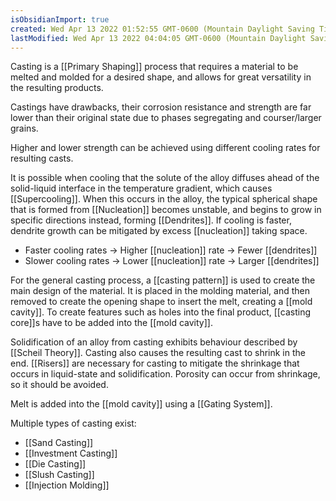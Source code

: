 ```yaml
---
isObsidianImport: true
created: Wed Apr 13 2022 01:52:55 GMT-0600 (Mountain Daylight Saving Time)
lastModified: Wed Apr 13 2022 04:04:05 GMT-0600 (Mountain Daylight Saving Time)
---
```

Casting is a [[Primary Shaping]] process that requires a material to be melted and molded for a desired shape, and allows for great versatility in the resulting products.

Castings have drawbacks, their corrosion resistance and strength are far lower than their original state due to phases segregating and courser/larger grains.

Higher and lower strength can be achieved using different cooling rates for resulting casts. 

It is possible when cooling that the solute of the alloy diffuses ahead of the solid-liquid interface in the temperature gradient, which causes [[Supercooling]]. When this occurs in the alloy, the typical spherical shape that is formed from [[Nucleation]] becomes unstable, and begins to grow in specific directions instead, forming [[Dendrites]]. If cooling is faster, dendrite growth can be mitigated by excess [[nucleation]] taking space.
- Faster cooling rates -> Higher [[nucleation]] rate -> Fewer [[dendrites]]
- Slower cooling rates -> Lower [[nucleation]] rate -> Larger [[dendrites]]

For the general casting process, a [[casting pattern]] is used to create the main design of the material. It is placed in the molding material, and then removed to create the opening shape to insert the melt, creating a [[mold cavity]]. To create features such as holes into the final product, [[casting core]]s have to be added into the [[mold cavity]].

Solidification of an alloy from casting exhibits behaviour described by [[Scheil Theory]]. Casting also causes the resulting cast to shrink in the end. [[Risers]] are necessary for casting to mitigate the shrinkage that occurs in liquid-state and solidification. Porosity can occur from shrinkage, so it should be avoided.

Melt is added into the [[mold cavity]] using a [[Gating System]]. 

Multiple types of casting exist:
- [[Sand Casting]]
- [[Investment Casting]]
- [[Die Casting]]
- [[Slush Casting]]
- [[Injection Molding]]

